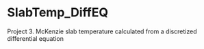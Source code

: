 # SlabTemp_DiffEQ
Project 3. McKenzie slab temperature calculated from a discretized differential equation
